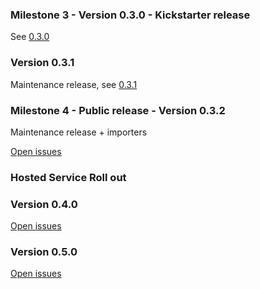 ### Milestone 3 - Version 0.3.0 - Kickstarter release

See [0.3.0](https://github.com/TryGhost/Ghost/releases/tag/0.3.0)

### Version 0.3.1

Maintenance release,  see [0.3.1](https://github.com/TryGhost/Ghost/releases/tag/0.3.1)

### Milestone 4 - Public release - Version 0.3.2

Maintenance release + importers

[Open issues](https://github.com/TryGhost/Ghost/issues?milestone=8&state=open)

### Hosted Service Roll out



### Version 0.4.0

[Open issues](https://github.com/TryGhost/Ghost/issues?milestone=8&state=open)

### Version 0.5.0

[Open issues](https://github.com/TryGhost/Ghost/issues?milestone=8&state=open)